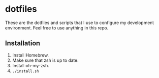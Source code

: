 # dotfiles

These are the dotfiles and scripts that I use to configure my development environment. Feel free to use anything in this repo.

## Installation

1. Install Homebrew.
2. Make sure that zsh is up to date.
3. Install oh-my-zsh.
4. `./install.sh`
